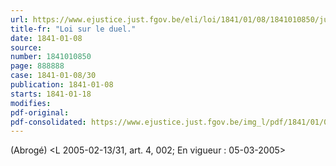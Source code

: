 ```yaml
---
url: https://www.ejustice.just.fgov.be/eli/loi/1841/01/08/1841010850/justel
title-fr: "Loi sur le duel."
date: 1841-01-08
source:
number: 1841010850
page: 888888
case: 1841-01-08/30
publication: 1841-01-08
starts: 1841-01-18
modifies:
pdf-original:
pdf-consolidated: https://www.ejustice.just.fgov.be/img_l/pdf/1841/01/08/1841010850_F.pdf
---
```


(Abrogé) <L 2005-02-13/31, art. 4, 002;  En vigueur :  05-03-2005>
